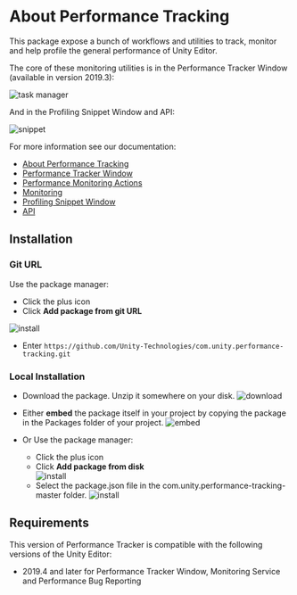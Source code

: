 # About Performance Tracking

This package expose a bunch of workflows and utilities to track, monitor and help profile the general performance of Unity Editor.

The core of these monitoring utilities is in the Performance Tracker Window (available in version 2019.3):

![task manager](Documentation~/images/performance-tracker-window.png)

And in the Profiling Snippet Window and API:

![snippet](Documentation~/images/profiling_snippet_window.gif)

For more information see our documentation:

* [About Performance Tracking](Documentation~/index.md)
* [Performance Tracker Window](Documentation~/performance-tracker-window.md)
* [Performance Monitoring Actions](Documentation~/performance-window-actions.md)
* [Monitoring](Documentation~/monitoring.md)
* [Profiling Snippet Window](Documentation~/profiling-snippet-window.md)
* [API](Documentation~/api.md)

## Installation

### Git URL
Use the package manager:
- Click the plus icon
- Click **Add package from git URL**

![install](Documentation~/images/git-url.png)

- Enter `https://github.com/Unity-Technologies/com.unity.performance-tracking.git`

### Local Installation
- Download the package. Unzip it somewhere on your disk.
![download](Documentation~/images/download.png)
- Either **embed** the package itself in your project by copying the package in the Packages folder of your project.
![embed](Documentation~/images/emded.png)

- Or Use the package manager:
    - Click the plus icon
    - Click **Add package from disk**    
    ![install](Documentation~/images/add-package.png)
    - Select the package.json file in the com.unity.performance-tracking-master folder.
    ![install](Documentation~/images/select-package.png)

    
## Requirements

This version of Performance Tracker is compatible with the following versions of the Unity Editor:

* 2019.4 and later for Performance Tracker Window, Monitoring Service and Performance Bug Reporting
